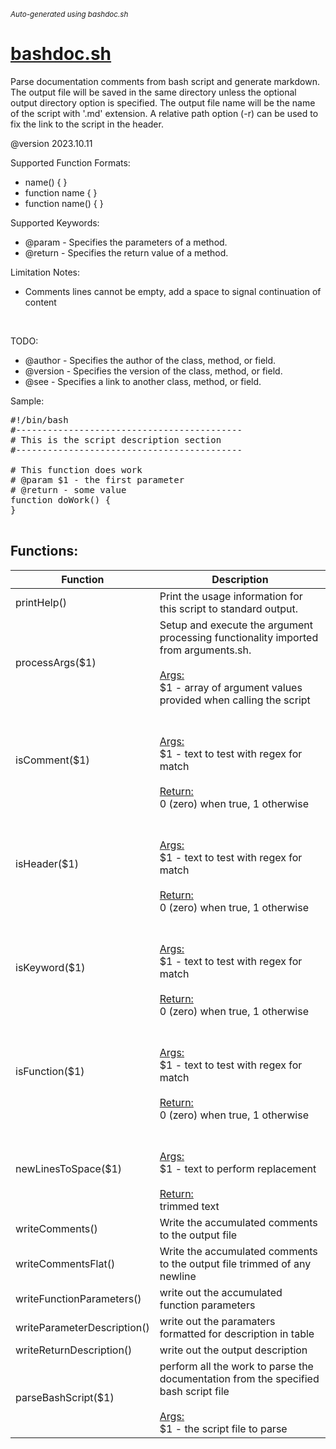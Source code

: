<small><i>Auto-generated using bashdoc.sh</i></small>
# [bashdoc.sh](bashdoc.sh)

Parse documentation comments from bash script and generate markdown. The output file will
be saved in the same directory unless the optional output directory option is
specified.  The output file name will be the name of the script with '.md' extension.
A relative path option (-r) can be used to fix the link to the script in the header.

@version 2023.10.11

Supported Function Formats:
- name() { }
- function name { }
- function name() { }


Supported Keywords:<br>
- @param - Specifies the parameters of a method.<br>
- @return - Specifies the return value of a method.

Limitation Notes:
- Comments lines cannot be empty, add a space to signal continuation of content  
<br>

TODO:<br>
- @author - Specifies the author of the class, method, or field.
- @version - Specifies the version of the class, method, or field.
- @see - Specifies a link to another class, method, or field.

Sample:
<pre>
#!/bin/bash
#-------------------------------------------
# This is the script description section
#-------------------------------------------

# This function does work
# @param $1 - the first parameter
# @return - some value
function doWork() {
}

</pre>


## Functions:
| Function | Description |
|----------|-------------|
| printHelp() | Print the usage information for this script to standard output.  |
| processArgs($1) | Setup and execute the argument processing functionality imported from arguments.sh.  <br><br><u>Args:</u><br>$1 - array of argument values provided when calling the script <br> |
| isComment($1) | <br><br><u>Args:</u><br>$1 - text to test with regex for match <br><br><u>Return:</u><br>0 (zero) when true, 1 otherwise <br> |
| isHeader($1) | <br><br><u>Args:</u><br>$1 - text to test with regex for match <br><br><u>Return:</u><br>0 (zero) when true, 1 otherwise <br> |
| isKeyword($1) | <br><br><u>Args:</u><br>$1 - text to test with regex for match <br><br><u>Return:</u><br>0 (zero) when true, 1 otherwise <br> |
| isFunction($1) | <br><br><u>Args:</u><br>$1 - text to test with regex for match <br><br><u>Return:</u><br>0 (zero) when true, 1 otherwise <br> |
| newLinesToSpace($1) | <br><br><u>Args:</u><br>$1 - text to perform replacement <br><br><u>Return:</u><br>trimmed text <br> |
| writeComments() | Write the accumulated comments to the output file  |
| writeCommentsFlat() | Write the accumulated comments to the output file trimmed of any newline  |
| writeFunctionParameters() | write out the accumulated function parameters  |
| writeParameterDescription() | write out the paramaters formatted for description in table  |
| writeReturnDescription() | write out the output description  |
| parseBashScript($1) | perform all the work to parse the documentation from the specified bash script file  <br><br><u>Args:</u><br>$1 - the script file to parse <br> |
